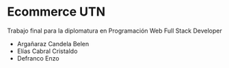 # Ecommerce UTN




Trabajo final para la diplomatura en Programación Web Full Stack Developer

- Argañaraz Candela Belen
- Elías Cabral Cristaldo
- Defranco Enzo

